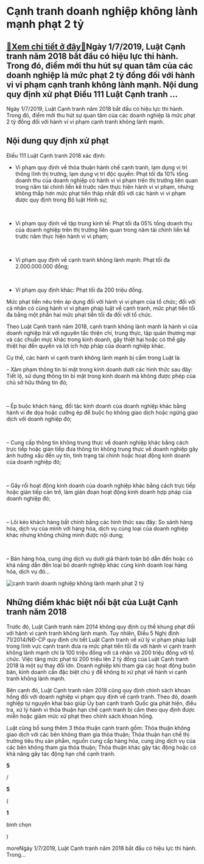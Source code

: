 Cạnh tranh doanh nghiệp không lành mạnh phạt 2 tỷ
=================================================

[:gift:Xem chi tiết ở đây:gift:](https://hddtvn.com/canh-tranh-doanh-nghiep-khong-lanh-manh-phat-2-ty/)Ngày 1/7/2019, Luật Cạnh tranh năm 2018 bắt đầu có hiệu lực thi hành. Trong đó, điểm mới thu hút sự quan tâm của các doanh nghiệp là mức phạt 2 tỷ đồng đối với hành vi vi phạm cạnh tranh không lành mạnh. Nội dung quy định xử phạt Điều 111 Luật Cạnh tranh …
----------------------------------------------------------------------------------------------------------------------------------------------------------------------------------------------------------------------------------------------------------------

Ngày 1/7/2019, Luật Cạnh tranh năm 2018 bắt đầu có hiệu lực thi hành. Trong đó, điểm mới thu hút sự quan tâm của các doanh nghiệp là mức phạt 2 tỷ đồng đối với hành vi vi phạm cạnh tranh không lành mạnh.


**Nội dung quy định xử phạt**
-----------------------------


Điều 111 Luật Cạnh tranh 2018 xác định:




* Vi phạm quy định về thỏa thuận hành chế cạnh tranh, lạm dụng vị trí thống lĩnh thị trường, lạm dụng vị trí độc quyền: Phạt tối đa 10% tổng doanh thu của doanh nghiệp có hành vi vi phạm trên thị trường liên quan trong năm tài chính liền kề trước năm thực hiện hành vi vi phạm, nhưng không thấp hơn mức phạt tiền thâp nhất đối với các hành vi vi phạm được quy định trong Bộ luật Hình sự;



 




* Vi phạm quy định về tập trung kinh tế: Phạt tối đa 05% tổng doanh thu của doanh nghiệp trên thị trường liên quan trong năm tài chính liền kề trước năm thực hiện hành vi vi phạm;



 




* Vi phạm quy định về cạnh tranh không lành mạnh: Phạt tối đa 2.000.000.000 đồng;



 




* Vi phạm quy định khác: Phạt tối đa 200 triệu đồng.



Mức phạt tiền nêu trên áp dụng đối với hành vi vi phạm của tổ chức; đối với cá nhân có cùng hành vi vi phạm pháp luật về cạnh tranh, mức phạt tiền tối đa bằng một phần hai mức phạt tiền tối đa đối với tổ chức.


Theo Luật Cạnh tranh năm 2018, cạnh tranh không lành mạnh là hành vi của doanh nghiệp trái với nguyên tắc thiện chí, trung thực, tập quán thương mại và các chuẩn mực khác trong kinh doanh, gây thiệt hại hoặc có thể gây thiệt hại đến quyền và lợi ích hợp pháp của doanh nghiệp khác.


Cụ thể, các hành vi cạnh tranh không lành mạnh bị cấm trong Luật là:


– Xâm phạm thông tin bí mật trong kinh doanh dưới các hình thức sau đây: Tiết lộ, sử dụng thông tin bí mật trong kinh doanh mà không được phép của chủ sở hữu thông tin đó;


 


– Ép buộc khách hàng, đối tác kinh doanh của doanh nghiệp khác bằng hành vi đe dọa hoặc cưỡng ép để buộc họ không giao dịch hoặc ngừng giao dịch với doanh nghiệp đó;


 


– Cung cấp thông tin không trung thực về doanh nghiệp khác bằng cách trực tiếp hoặc gián tiếp đưa thông tin không trung thực về doanh nghiệp gây ảnh hưởng xấu đến uy tín, tình trạng tài chính hoặc hoạt động kinh doanh của doanh nghiệp đó;


 


– Gây rối hoạt động kinh doanh của doanh nghiệp khác bằng cách trực tiếp hoặc gián tiếp cản trở, làm gián đoạn hoạt động kinh doanh hợp pháp của doanh nghiệp đó;


 


– Lôi kéo khách hàng bất chính bằng các hình thức sau đây: So sánh hàng hóa, dịch vụ của mình với hàng hóa, dịch vụ cùng loại của doanh nghiệp khác nhưng không chứng minh được nội dung;


 


– Bán hàng hóa, cung ứng dịch vụ dưới giá thành toàn bộ dẫn đến hoặc có khả năng dẫn đến loại bỏ doanh nghiệp khác cùng kinh doanh loại hàng hóa, dịch vụ đó…


![cạnh tranh doanh nghiệp không lành mạnh phạt 2 tỷ](https://hddtvn.com/wp-content/uploads/2021/01/cạnh-tranh.jpg)


**Những điểm khác biệt nổi bật của Luật Cạnh tranh năm 2018**
-------------------------------------------------------------


Trước đó, Luật Cạnh tranh năm 2014 không quy định cụ thể khung phạt đối với hành vi cạnh tranh không lành mạnh. Tuy nhiên, Điều 5 Nghị định 71/2014/NĐ-CP quy định chi tiết Luật Cạnh tranh về xử lý vi phạm pháp luật trong lĩnh vực cạnh tranh đưa ra mức phạt tiền tối đa với hành vi cạnh tranh không lành mạnh chỉ là 100 triệu đồng với cá nhân và 200 triệu đồng với tổ chức. Việc tăng mức phạt từ 200 triệu lên 2 tỷ đồng của Luật Cạnh tranh 2018 là một sự thay đổi lớn. Doanh nghiệp khi tham gia các hoạt động buôn bán, kinh doanh cần đặc biệt chú ý để không bị xử phạt về hành vi cạnh tranh không lành mạnh.


Bên cạnh đó, Luật Cạnh tranh năm 2018 cũng quy định chính sách khoan hồng đối với doanh nghiệp vi phạm quy định về cạnh tranh. Theo đó, doanh nghiệp tự nguyện khai báo giúp Ủy ban cạnh tranh Quốc gia phát hiện, điều tra, xử lý hành vi thỏa thuận hạn chế cạnh tranh bị cấm theo quy định được miễn hoặc giảm mức xử phạt theo chính sách khoan hồng.


Luật cũng bổ sung thêm 3 thỏa thuận cạnh tranh gồm: Thỏa thuận không giao dịch với các bên không tham gia thỏa thuận; Thỏa thuận hạn chế thị trường tiêu thụ sản phẩm, nguồn cung cấp hàng hóa, cung ứng dịch vụ của các bên không tham gia thỏa thuận; Thỏa thuận khác gây tác động hoặc có khả năng gây tác động hạn chế cạnh tranh.








































**5**  

/  

**5**  

(  

**1**  

  

 bình chọn   

)


moreNgày 1/7/2019, Luật Cạnh tranh năm 2018 bắt đầu có hiệu lực thi hành. Trong…

